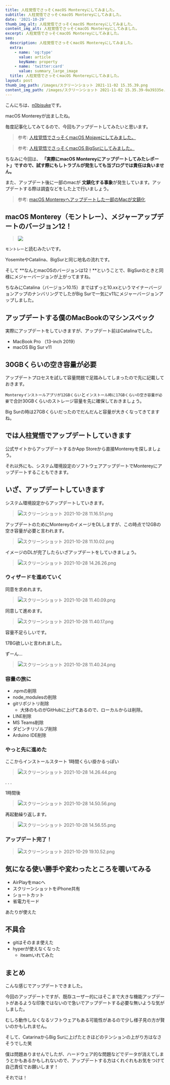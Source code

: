 ```yaml
---
title: 人柱覚悟でさっそくmacOS Montereyにしてみました。
subtitle: 人柱覚悟でさっそくmacOS Montereyにしてみました。
date: '2021-10-29'
thumb_img_alt: 人柱覚悟でさっそくmacOS Montereyにしてみました。
content_img_alt: 人柱覚悟でさっそくmacOS Montereyにしてみました。
excerpt: 人柱覚悟でさっそくmacOS Montereyにしてみました。
seo:
  description: 人柱覚悟でさっそくmacOS Montereyにしてみました。
  extra:
    - name: 'og:type'
      value: article
      keyName: property
    - name: 'twitter:card'
      value: summary_large_image
  title: 人柱覚悟でさっそくmacOS Montereyにしてみました。
layout: post
thumb_img_path: /images/スクリーンショット 2021-11-02 15.35.39.png
content_img_path: /images/スクリーンショット 2021-11-02 15.35.39-0a39335e.png
---
```


こんにちは、[n0bisuke](https://twitter.com/n0bisuke)です。

macOS Montereyが出ましたね。

毎度記事化してみてるので、今回もアップデートしてみたいと思います。

> 参考: [人柱覚悟でさっそくmacOS Mojaveにしてみました。](https://dotstud.io/blog/macos-mojave-update-process/)

> 参考: [人柱覚悟でさっそくmacOS BigSurにしてみました。](https://n0bisuke.github.io/posts/2-macos-big-sur/)

ちなみに今回は、 **「実際にmacOS Montereyにアップデートしてみたレポート」ですので、試す際にもしトラブルが発生しても当ブログでは責任は負いません。**

また、アップデート後に一部のmacが **文鎮化する事象**が発生しています。アップデートする際は調査などをした上で行いましょう。

> 参考: [macOS Montereyへアップデートした一部のMacが文鎮化](https://iphone-mania.jp/news-416763/)

## macOS Monterey（モントレー）、メジャーアップデートのバージョン12！

> ![](https://i.gyazo.com/65ca38b3e37b83102146e9dd326957e2.jpg)

`モントレー`と読むみたいです。

YosemiteやCatalina、BigSurと同じ地名の流れです。

そして **なんとmacOSのバージョンは12！**ということで、BigSurのときと同様にメジャーバージョンが上がってますね。

ちなみにCatalina（バージョン10.15）まではずっと10.xxというマイナーバージョンアップのナンバリングでしたがBig Surで一気にv11にメジャーバージョンアップしました。

## アップデートする僕のMacBookのマシンスペック

実際にアップデートをしていきますが、アップデート前はCatalinaでした。

* MacBook Pro （13-inch 2019）
* macOS Big Sur v11

## 30GBくらいの空き容量が必要

アップデートプロセスを試して容量問題で足踏みしてしまったので先に記載しておきます。

`Montereyインストールアプリが12GBくらい`と`インストール時に17GBくらいの空き容量が必要`で合計30GBくらいのストレージ容量を先に確保しておきましょう。

Big Surの時は27GBくらいだったのでだんだんと容量が大きくなってきてますね。

## では人柱覚悟でアップデートしていきます

公式サイトからアップデートするかApp Storeから直接Montereyを探しましょう。

それ以外にも、システム環境設定のソフトウェアアップデートでMontereyにアップデートすることもできます。

## いざ、アップデートしていきます

システム環境設定からアップデートしていきます。

> ![スクリーンショット 2021-10-28 11.16.51.png](https://qiita-image-store.s3.ap-northeast-1.amazonaws.com/0/35387/ac1e40ad-a219-d285-aee7-efb78cd1bc9b.png "スクリーンショット 2021-10-28 11.16.51.png")

アップデートのためにMontereyのイメージをDLしますが、この時点で12GBの空き容量が必要と言われます。

> ![スクリーンショット 2021-10-28 11.10.02.png](https://qiita-image-store.s3.ap-northeast-1.amazonaws.com/0/35387/ab435a51-cd43-dfe7-b50d-2057e1c5bd84.png "スクリーンショット 2021-10-28 11.10.02.png")

イメージのDLが完了したらいざアップデートをしていきましょう。

> ![スクリーンショット 2021-10-28 14.26.26.png](https://qiita-image-store.s3.ap-northeast-1.amazonaws.com/0/35387/2100eb50-9540-439b-5421-65016603148f.png "スクリーンショット 2021-10-28 14.26.26.png")

### ウィザードを進めていく

同意を求めれます。

> ![スクリーンショット 2021-10-28 11.40.09.png](https://qiita-image-store.s3.ap-northeast-1.amazonaws.com/0/35387/13f0d5e1-34e4-4f21-a7eb-227d626cdda6.png "スクリーンショット 2021-10-28 11.40.09.png")

同意して進めます。

> ![スクリーンショット 2021-10-28 11.40.17.png](https://qiita-image-store.s3.ap-northeast-1.amazonaws.com/0/35387/d7aa5640-bae0-ac61-1ffa-5b1bee5e333d.png "スクリーンショット 2021-10-28 11.40.17.png")

容量不足らしいです。

17BG欲しいと言われました。

ずーん...

> ![スクリーンショット 2021-10-28 11.40.24.png](https://qiita-image-store.s3.ap-northeast-1.amazonaws.com/0/35387/54812a6a-964d-1827-8316-4becb53be78b.png "スクリーンショット 2021-10-28 11.40.24.png")

### 容量の旅に

- .npmの削除
- node_modulesの削除
- gitリポジトリ削除
    - 大体のものがGitHubに上げてあるので、ローカルからは削除。
- LINE削除
- MS Teams削除
- ダビンチリゾルブ削除
- Arduino IDE削除

### やっと先に進めた

ここからインストールスタート 1時間くらい掛かるっぽい

> ![スクリーンショット 2021-10-28 14.26.44.png](https://qiita-image-store.s3.ap-northeast-1.amazonaws.com/0/35387/567e9843-2731-981d-f365-3859b2c35092.png "スクリーンショット 2021-10-28 14.26.44.png")

.
.
.

1時間後

> ![スクリーンショット 2021-10-28 14.50.56.png](https://qiita-image-store.s3.ap-northeast-1.amazonaws.com/0/35387/cc530a39-0106-fc15-2674-5b8b15c7360e.png "スクリーンショット 2021-10-28 14.50.56.png")

再起動繰り返します。

> ![スクリーンショット 2021-10-28 14.56.55.png](https://qiita-image-store.s3.ap-northeast-1.amazonaws.com/0/35387/f758db5d-6383-9ade-8324-7403e7d0d07d.png "スクリーンショット 2021-10-28 14.56.55.png")


### アップデート完了！

> ![スクリーンショット 2021-10-29 19.10.52.png](https://qiita-image-store.s3.ap-northeast-1.amazonaws.com/0/35387/3d249f7c-65a8-49f8-fd29-b71f6e2416d4.png "スクリーンショット 2021-10-29 19.10.52.png")


## 気になる使い勝手や変わったところを覗いてみる

- AirPlayをmacへ
- スクリーンショットをiPhone共有
- ショートカット
- 省電力モード

あたりが使えた


## 不具合

- gitはそのまま使えた
- hyperが使えなくなった
	- iteamいれてみた

## まとめ

こんな感じでアップデートできました。 

今回のアップデートですが、既存ユーザー的にはそこまで大きな機能アップデートがあるような印象ではないので急いでアップデートする必要な無いような気がしました。

むしろ動作しなくなるソフトウェアもある可能性があるので少し様子見の方が賢いのかもしれません。

そして、CatarinaからBig Surに上げたときほどのテンションの上がり方はなさそうでした笑

僕は問題ありませんでしたが、ハードウェア的な問題などでデータが消えてしまうとかもあるかもしれないので、アップデートする方はくれぐれもお気をつけて自己責任でお願いします！

それでは！
